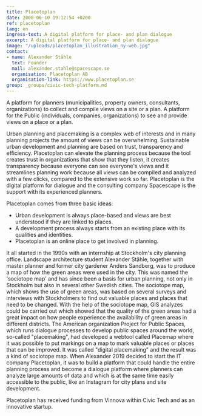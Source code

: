 ```yaml
---
title: Placetoplan
date: 2000-06-10 19:12:54 +0200
ref: placetoplan
lang: en
ingress-text: A digital platform for place- and plan dialogue
excerpt: A digital platform for place- and plan dialogue
image: "/uploads/placetoplan_illustration_ny-web.jpg"
contact:
- name: Alexander Ståhle
  text: Founder
  mail: alexander.stahle@spacescape.se
  organisation: Placetoplan AB
  organisation-link: https://www.placetoplan.se
group: _groups/civic-tech-platform.md
---
```


A platform for planners (municipalities, property owners, consultants, organizations) to collect and compile views on a site or a plan. A platform for the Public (individuals, companies, organizations) to see and provide views on a place or a plan.

Urban planning and placemaking is a complex web of interests and in many planning projects the amount of views can be overwhelming. Sustainable urban development and planning are based on trust, transparency and efficiency. Placetoplan can elevate the planning process because the tool creates trust in organizations that show that they listen, it creates transparency because everyone can see everyone's views and it streamlines planning work because all views can be compiled and analyzed with a few clicks, compared to the extensive work so far. Placetoplan is the digital platform for dialogue and the consulting company Spacescape is the support with its experienced planners.

Placetoplan comes from three basic ideas:

* Urban development is always place-based and views are best understood if they are linked to places.
* A development process always starts from an existing place with its qualities and identities.
* Placetoplan is an online place to get involved in planning.

It all started in the 1990s with an internship at Stockholm's city planning office. Landscape architecture student Alexander Ståhle, together with master planner and former city gardener Anders Sandberg, was to produce a map of how the green areas were used in the city. This was named the 'sociotope map' and has since been a basis for urban planning, not only in Stockholm but also in several other Swedish cities. The sociotope map, which shows the use of green areas, was based on several surveys and interviews with Stockholmers to find out valuable places and places that need to be changed. With the help of the sociotope map, GIS analyzes could be carried out which showed that the quality of the green areas had a great impact on how people experience the availability of green areas in different districts. The American organization Project for Public Spaces, which runs dialogue processes to develop public spaces around the world, so-called "placemaking", had developed a webtool called Placemap where it was possible to put markings on a map to mark valuable places or places that can be improved. It was called "digital placemaking" and the result was a kind of sociotope map. When Alexander 2019 decided to start the IT company Placetoplan, it was to build a platform that could handle the entire planning process and become a dialogue platform where planners can analyze large amounts of data and which is at the same time easily accessible to the public, like an Instagram for city plans and site development.

Placetoplan has received funding from Vinnova within Civic Tech and as an innovative startup.
